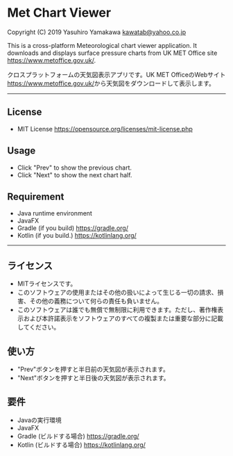 # Met Chart Viewer

Copyright (C) 2019 Yasuhiro Yamakawa <kawatab@yahoo.co.jp>

This is a cross-platform Meteorological chart viewer application. It downloads and displays surface pressure charts from UK MET Office site <https://www.metoffice.gov.uk/>.

クロスプラットフォームの天気図表示アプリです。UK MET OfficeのWebサイト<https://www.metoffice.gov.uk/>から天気図をダウンロードして表示します。

---

## License
* MIT License <https://opensource.org/licenses/mit-license.php>

## Usage
* Click "Prev" to show the previous chart.
* Click "Next" to show the next chart half.

## Requirement
* Java runtime environment
* JavaFX
* Gradle (if you build) <https://gradle.org/>
* Kotlin (if you build.) <https://kotlinlang.org/>

---

## ライセンス
* MITライセンスです。
* このソフトウェアの使用またはその他の扱いによって生じる一切の請求、損害、その他の義務について何らの責任も負いません。
* このソフトウェアは誰でも無償で無制限に利用できます。ただし、著作権表示および本許諾表示をソフトウェアのすべての複製または重要な部分に記載してください。

## 使い方
* "Prev"ボタンを押すと半日前の天気図が表示されます。
* "Next"ボタンを押すと半日後の天気図が表示されます。

## 要件
* Javaの実行環境
* JavaFX
* Gradle (ビルドする場合) <https://gradle.org/>
* Kotlin (ビルドする場合) <https://kotlinlang.org/>